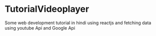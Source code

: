 # TutorialVideoplayer
Some web development tutorial in hindi using reactjs and fetching data using youtube Api and Google Api
